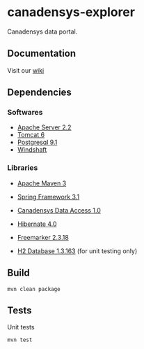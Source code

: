 canadensys-explorer
===================

Canadensys data portal.

Documentation
-------------
Visit our [wiki](https://github.com/Canadensys/canadensys-explorer/wiki)

Dependencies
------------
### Softwares
* [Apache Server 2.2](http://httpd.apache.org/)
* [Tomcat 6](http://tomcat.apache.org/)
* [Postgresql 9.1](http://www.postgresql.org/)
* [Windshaft](https://github.com/Vizzuality/Windshaft)

### Libraries
* [Apache Maven 3](http://maven.apache.org/)
* [Spring Framework 3.1](http://www.springsource.org/spring-framework)
* [Canadensys Data Access 1.0](https://github.com/Canadensys/canadensys-data-access)
* [Hibernate 4.0](http://www.hibernate.org/)
* [Freemarker 2.3.18](http://freemarker.sourceforge.net/)

* [H2 Database 1.3.163](http://www.h2database.com) (for unit testing only)

Build
-----
```
mvn clean package
```

Tests
-----
Unit tests

```
mvn test
```
